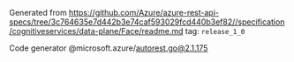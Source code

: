 Generated from https://github.com/Azure/azure-rest-api-specs/tree/3c764635e7d442b3e74caf593029fcd440b3ef82//specification/cognitiveservices/data-plane/Face/readme.md tag: `release_1_0`

Code generator @microsoft.azure/autorest.go@2.1.175


